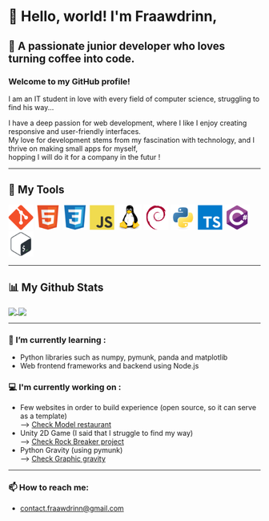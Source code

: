 # 👋 Hello, world! I'm Fraawdrinn, 
## 🤠 A passionate junior developer who loves turning coffee into code. 
### Welcome to my GitHub profile! 

I am an IT student in love with every field of computer science, struggling to find his way... <br>

I have a deep passion for web development, where I like I enjoy creating responsive and user-friendly interfaces.  <br>
My love for development stems from my fascination with technology, and I thrive on making small apps for myself, <br> hopping I will do it for a company in the futur !

---

## 🧰 My Tools
<div style="diplay: inline;">
  <!-- Git -->
  <img src="https://github.com/devicons/devicon/blob/master/icons/git/git-original.svg" alt="HTML5" width="50" height="50" />
  <!-- HTML --> 
  <img src="https://github.com/devicons/devicon/blob/master/icons/html5/html5-original.svg" alt="HTML5" width="50" height="50" />
  <!-- CSS -->
  <img src="https://github.com/devicons/devicon/blob/master/icons/css3/css3-original.svg" alt="CSS3" width="50" height="50" />
  <!-- JS -->
  <img src="https://github.com/devicons/devicon/blob/master/icons/javascript/javascript-original.svg" alt="JS" width="50" height="50" />
  <!-- Linux -->
  <img src="https://github.com/devicons/devicon/blob/master/icons/linux/linux-original.svg" alt="Debian" width="50" height="50" />
  <!-- Debian -->
  <img src="https://github.com/devicons/devicon/blob/master/icons/debian/debian-original.svg" alt="Debian" width="50" height="50" />
  <!-- Python -->
  <img src="https://github.com/devicons/devicon/blob/master/icons/python/python-original.svg" alt="Python" width="50" height="50" />
  <!-- TS -->
  <img src="https://github.com/devicons/devicon/blob/master/icons/typescript/typescript-original.svg" alt="Python" width="50" height="50" />
  <!-- C++ -->
  <!-- <img src="https://github.com/devicons/devicon/blob/master/icons/cplusplus/cplusplus-original.svg" alt="C++" width="50" height="50" /> -->
  <!-- C# -->
  <img src="https://github.com/devicons/devicon/blob/master/icons/csharp/csharp-original.svg" alt="C#" width="50" height="50" />
  <!-- Bash -->
  <img src="https://github.com/devicons/devicon/blob/master/icons/bash/bash-original.svg" alt="Bash" width="50" height="50" />
</div>

---

## 📊 My Github Stats
<a href="https://github.com/anuraghazra/github-readme-stats">
  <img height=180 align="center" src="https://github-readme-stats.vercel.app/api?username=fraawdrinn&show_icons=true&theme=tokyonight" />
</a>
<a href="https://github.com/anuraghazra/github-readme-stats">
  <img height=180 align="center" src="https://github-readme-stats.vercel.app/api/top-langs/?username=fraawdrinn&theme=tokyonight" />
</a>

--- 

### 🌱 I’m currently learning :

- Python libraries such as numpy, pymunk, panda and matplotlib
- Web frontend frameworks and backend using Node.js

### 💻 I'm currently working on :

- Few websites in order to build experience (open source, so it can serve as a template) <br>
--> [Check Model restaurant](https://elmordjene.pazudev.fr)
- Unity 2D Game (I said that I struggle to find my way) <br>
--> [Check Rock Breaker project](https://github.com/IkWane/rock-breaker)
- Python Gravity (using pymunk) <br>
--> [Check Graphic gravity](https://github.com/Fraawdrinn/graphic_gravity)

---

### 📫 How to reach me:
- contact.fraawdrinn@gmail.com
<!--
**Fraawdrinn/Fraawdrinn** is a ✨ _special_ ✨ repository because its `README.md` (this file) appears on your GitHub profile.

Here are some ideas to get you started:

- 🔭 I’m currently working on ...
-  ...
- 👯 I’m looking to collaborate on ...
- 🤔 I’m looking for help with ...
- 💬 Ask me about ...
-  ...
- 😄 Pronouns: ...
- ⚡ Fun fact: ...
-->
